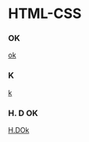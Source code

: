 # HTML-CSS
<H3>OK</H3>
<a href="https://paulo1707.github.io/HTML-CSS/trabalho me surprienda">ok</a>
<H3>K</H3>
<a href="https://paulo1707.github.io/HTML-CSS/exe006">k</a>
<H3>H. D OK</H3>
<a href="https://paulo1707.github.io/HTML-CSS/EXE024">H.DOk</a>